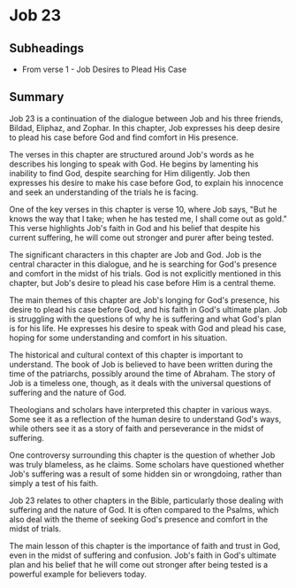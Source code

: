 # Job 23

## Subheadings

* From verse 1 - Job Desires to Plead His Case

## Summary

Job 23 is a continuation of the dialogue between Job and his three friends, Bildad, Eliphaz, and Zophar. In this chapter, Job expresses his deep desire to plead his case before God and find comfort in His presence. 

The verses in this chapter are structured around Job's words as he describes his longing to speak with God. He begins by lamenting his inability to find God, despite searching for Him diligently. Job then expresses his desire to make his case before God, to explain his innocence and seek an understanding of the trials he is facing. 

One of the key verses in this chapter is verse 10, where Job says, "But he knows the way that I take; when he has tested me, I shall come out as gold." This verse highlights Job's faith in God and his belief that despite his current suffering, he will come out stronger and purer after being tested. 

The significant characters in this chapter are Job and God. Job is the central character in this dialogue, and he is searching for God's presence and comfort in the midst of his trials. God is not explicitly mentioned in this chapter, but Job's desire to plead his case before Him is a central theme. 

The main themes of this chapter are Job's longing for God's presence, his desire to plead his case before God, and his faith in God's ultimate plan. Job is struggling with the questions of why he is suffering and what God's plan is for his life. He expresses his desire to speak with God and plead his case, hoping for some understanding and comfort in his situation. 

The historical and cultural context of this chapter is important to understand. The book of Job is believed to have been written during the time of the patriarchs, possibly around the time of Abraham. The story of Job is a timeless one, though, as it deals with the universal questions of suffering and the nature of God. 

Theologians and scholars have interpreted this chapter in various ways. Some see it as a reflection of the human desire to understand God's ways, while others see it as a story of faith and perseverance in the midst of suffering. 

One controversy surrounding this chapter is the question of whether Job was truly blameless, as he claims. Some scholars have questioned whether Job's suffering was a result of some hidden sin or wrongdoing, rather than simply a test of his faith. 

Job 23 relates to other chapters in the Bible, particularly those dealing with suffering and the nature of God. It is often compared to the Psalms, which also deal with the theme of seeking God's presence and comfort in the midst of trials. 

The main lesson of this chapter is the importance of faith and trust in God, even in the midst of suffering and confusion. Job's faith in God's ultimate plan and his belief that he will come out stronger after being tested is a powerful example for believers today.
